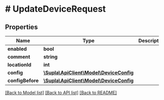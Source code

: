 # # UpdateDeviceRequest

## Properties

Name | Type | Description | Notes
------------ | ------------- | ------------- | -------------
**enabled** | **bool** |  | [optional]
**comment** | **string** |  | [optional]
**locationId** | **int** |  | [optional]
**config** | [**\Supla\ApiClient\Model\DeviceConfig**](DeviceConfig.md) |  | [optional]
**configBefore** | [**\Supla\ApiClient\Model\DeviceConfig**](DeviceConfig.md) |  | [optional]

[[Back to Model list]](../../README.md#models) [[Back to API list]](../../README.md#endpoints) [[Back to README]](../../README.md)
